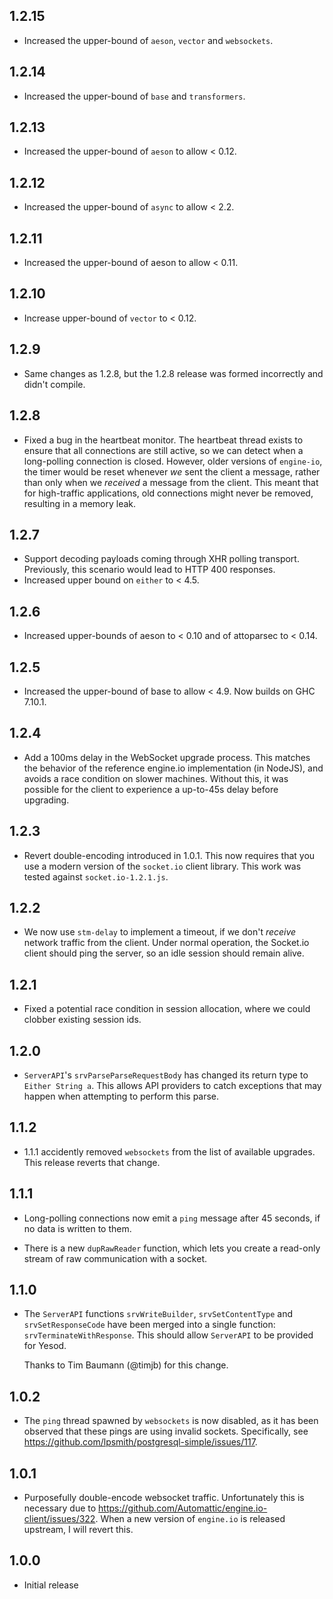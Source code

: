 ## 1.2.15

* Increased the upper-bound of `aeson`, `vector` and `websockets`.

## 1.2.14

* Increased the upper-bound of `base` and `transformers`.

## 1.2.13

* Increased the upper-bound of `aeson` to allow < 0.12.

## 1.2.12

* Increased the upper-bound of `async` to allow < 2.2.

## 1.2.11

* Increased the upper-bound of aeson to allow < 0.11.

## 1.2.10

* Increase upper-bound of `vector` to < 0.12.

## 1.2.9

* Same changes as 1.2.8, but the 1.2.8 release was formed incorrectly and didn't
  compile.

## 1.2.8

* Fixed a bug in the heartbeat monitor. The heartbeat thread exists to ensure
  that all connections are still active, so we can detect when a long-polling
  connection is closed. However, older versions of `engine-io`, the timer would
  be reset whenever *we* sent the client a message, rather than only when we
  *received* a message from the client. This meant that for high-traffic
  applications, old connections might never be removed, resulting in a memory
  leak.

## 1.2.7

* Support decoding payloads coming through XHR polling transport.
  Previously, this scenario would lead to HTTP 400 responses.
* Increased upper bound on `either` to < 4.5.

## 1.2.6

* Increased upper-bounds of aeson to < 0.10 and of attoparsec to < 0.14.

## 1.2.5

* Increased the upper-bound of base to allow < 4.9. Now builds on
  GHC 7.10.1.

## 1.2.4

* Add a 100ms delay in the WebSocket upgrade process. This matches the
  behavior of the reference engine.io implementation (in NodeJS), and
  avoids a race condition on slower machines. Without this, it was
  possible for the client to experience a up-to-45s delay before
  upgrading.

## 1.2.3

* Revert double-encoding introduced in 1.0.1. This now requires that you
  use a modern version of the `socket.io` client library. This work was
  tested against `socket.io-1.2.1.js`.

## 1.2.2

* We now use `stm-delay` to implement a timeout, if we don't *receive*
  network traffic from the client. Under normal operation, the Socket.io
  client should ping the server, so an idle session should remain alive.

## 1.2.1

* Fixed a potential race condition in session allocation, where we could
  clobber existing session ids.

## 1.2.0

* `ServerAPI`'s `srvParseParseRequestBody` has changed its return type to
  `Either String a`. This allows API providers to catch exceptions that may
  happen when attempting to perform this parse.

## 1.1.2

* 1.1.1 accidently removed `websockets` from the list of available upgrades.
  This release reverts that change.

## 1.1.1

* Long-polling connections now emit a `ping` message after 45 seconds, if no
  data is written to them.

* There is a new `dupRawReader` function, which lets you create a read-only
  stream of raw communication with a socket.

## 1.1.0

* The `ServerAPI` functions `srvWriteBuilder`, `srvSetContentType` and
  `srvSetResponseCode` have been merged into a single function:
  `srvTerminateWithResponse`. This should allow `ServerAPI` to be provided for
  Yesod.

  Thanks to Tim Baumann (@timjb) for this change.

## 1.0.2

* The `ping` thread spawned by `websockets` is now disabled, as it has been
  observed that these pings are using invalid sockets. Specifically, see
  https://github.com/lpsmith/postgresql-simple/issues/117.

## 1.0.1

* Purposefully double-encode websocket traffic. Unfortunately this is necessary
  due to https://github.com/Automattic/engine.io-client/issues/322. When a new
  version of `engine.io` is released upstream, I will revert this.

## 1.0.0

* Initial release
